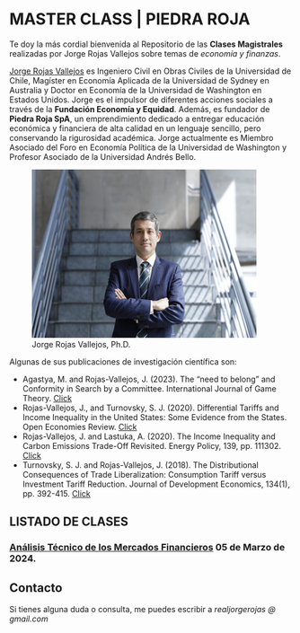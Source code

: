 # MASTER CLASS | PIEDRA ROJA

Te doy la más cordial bienvenida al Repositorio de las **Clases Magistrales** realizadas por Jorge Rojas Vallejos sobre temas de *economía y finanzas*. 

  
[Jorge Rojas Vallejos](https://www.jorgerojas.cl) es Ingeniero Civil en Obras Civiles de la Universidad de Chile, Magíster en Economía Aplicada de la Universidad de Sydney en Australia y Doctor en Economía de la Universidad de Washington en Estados Unidos. Jorge es el impulsor de diferentes acciones sociales a través de la **Fundación Economía y Equidad**. Además, es fundador de **Piedra Roja SpA**, un emprendimiento dedicado a entregar educación económica y financiera de alta calidad en un lenguaje sencillo, pero conservando la rigurosidad académica. Jorge actualmente es Miembro Asociado del Foro en Economía Política de la Universidad de Washington y Profesor Asociado de la Universidad Andrés Bello.

<figure>
<img src="jorgerojas.jpg" width="400" height="300">
<figcaption>Jorge Rojas Vallejos, Ph.D.</figcaption>
</figure>

Algunas de sus publicaciones de investigación científica son:

- Agastya, M. and Rojas-Vallejos, J. (2023). The “need to belong” and Conformity in Search by a Committee. International Journal of Game Theory. [Click](https://link.springer.com/article/10.1007/s00182-023-00838-3)
- Rojas-Vallejos, J., and Turnovsky, S. J. (2020). Differential Tariffs and Income Inequality in the United States: Some Evidence from the States. Open Economies Review. [Click](https://link.springer.com/article/10.1007/s11079-020-09592-5)
- Rojas-Vallejos, J. and Lastuka, A. (2020). The Income Inequality and Carbon Emissions Trade-Off Revisited. Energy Policy, 139, pp. 111302. [Click](https://www.sciencedirect.com/science/article/pii/S0301421520300616)
- Turnovsky, S. J. and Rojas-Vallejos, J. (2018). The Distributional Consequences of Trade Liberalization: Consumption Tariff versus Investment Tariff Reduction. Journal of Development Economics, 134(1), pp. 392-415. [Click](https://www.sciencedirect.com/science/article/pii/S0304387818307260)


## LISTADO DE CLASES

### [Análisis Técnico de los Mercados Financieros](https://realjorgerojas.github.io/masterclass/2024/marzo) 05 de Marzo de 2024.

## Contacto
Si tienes alguna duda o consulta, me puedes escribir a *realjorgerojas @ gmail.com*





